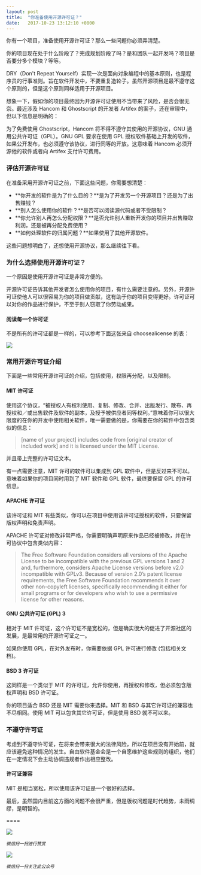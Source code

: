 ```yaml
---
layout: post
title:  "你准备使用开源许可证？"
date:   2017-10-23 13:12:10 +0800
---
```

你有一个项目，准备使用开源许可证？那么一些问题你必须弄清楚。

你的项目现在处于什么阶段了？完成规划阶段了吗？是和团队一起开发吗？项目是否要分多个模块？等等。

DRY（Don't Repeat Yourself）实现一次是面向对象编程中的基本原则，也是程序员的行事准则。旨在软件开发中，不要重复造轮子。虽然开源项目是最不遵守这个原则的，但是这个原则同样适用于开源项目。

想象一下，假如你的项目最终因为开源许可证使用不当带来了风险，是否会很无奈。最近涉及 Hancom 和 Ghostscript 的开发者 Artifex 的案子，还在审理中，但以下信息是明确的：

为了免费使用 Ghostscript，Hancom 将不得不遵守其使用的开源协议，GNU 通用公共许可证（GPL）。GNU GPL 要求在使用 GPL 授权软件基础上开发的软件，如果公开发布，也必须遵守该协议，进行同等的开放。这意味着 Hancom 必须开源他的软件或者向 Artifex 支付许可费用。

### 评估开源许可证

在准备采用开源许可证之前，下面这些问题，你需要想清楚：

* **你开发的软件是为了什么目的？**是为了开发另一个开源项目？还是为了出售赚钱？
* **别人怎么使用你的软件？**是否可以阅读源代码或者不受限制？
* **你允许别人再怎么分配权限？**是否允许别人重新开发你的项目并出售赚取利润，还是被再分配免费使用？
* **如何处理软件的归属问题？**如果使用了其他开源软件。

这些问题想明白了，还想使用开源协议，那么继续往下看。

### 为什么选择使用开源许可证？

一个原因是使用开源许可证是非常方便的。

开源许可证告诉其他开发者怎么使用你的项目，有什么需要注意的。另外，开源许可证使他人可以很容易为你的项目做贡献，这有助于你的项目变得更好。许可证可以对你的作品进行保护，不至于别人窃取了你劳动成果。

#### 阅读每一个许可证

不是所有的许可证都是一样的，可以参考下面这张来自 choosealicense 的表：

![](http://pic.zinaer.com/201710/licenses.png)

### 常用开源许可证介绍

下面是一些常用开源许可证的介绍，包括使用，权限再分配，以及限制。

#### MIT 许可证

使用这个协议，“被授权人有权利使用、复制、修改、合并、出版发行、散布、再授权和／或出售软件及软件的副本，及授予被供应者同等权利。”意味着你可以很大限度的在你的开发中使用相关软件，唯一需要做的是，你需要在你的软件中包含类似的信息：

>[name of your project] includes code from [original creator of included work] and it is licensed under the MIT License.

并且带上完整的许可证文本。

有一点需要注意，MIT 许可的软件可以集成到 GPL 软件中，但是反过来不可以。意味着如果你的项目同时用到了 MIT 软件和 GPL 软件，最终要保留 GPL 的许可信息。

#### APACHE 许可证

该许可证和 MIT 有些类似，你可以在项目中使用该许可证授权的软件，只要保留版权声明和免责声明。

APACHE 许可证对修改非常严格，你需要明确声明原来作品已经被修改，并在许可协议中包含类似内容：

>The Free Software Foundation considers all versions of the Apache License to be incompatible with the previous GPL versions 1 and 2 and, furthermore, considers Apache License versions before v2.0 incompatible with GPLv3. Because of version 2.0’s patent license requirements, the Free Software Foundation recommends it over other non-copyleft licenses, specifically recommending it either for small programs or for developers who wish to use a permissive license for other reasons.

#### GNU 公共许可证 (GPL) 3

相对于 MIT 许可证，这个许可证不是宽松的，但是确实很大的促进了开源社区的发展，是最常用的开源许可证之一。

如果你使用 GPL，在对外发布时，你需要依据 GPL 许可进行修改 (包括相关文档)。

#### BSD 3 许可证

这同样是一个类似于 MIT 的许可证，允许你使用，再授权和修改，但必须包含版权声明和 BSD 许可证。

你的项目适合 BSD 还是 MIT 需要你来选择。MIT 和 BSD 与其它许可证的兼容也不尽相同。使用 MIT 可以包含其它许可证，但是使用 BSD 就不可以来。

### 不遵守许可证

考虑到不遵守许可证，在将来会带来很大的法律风险，所以在项目没有开始前，就应该避免这种情况的发生。自由软件基金会是一个自愿维护这些规则的组织，他们在一定情况下会主动协调违规者作出相应整改。

#### 许可证兼容

MIT 是相当宽松，所以使用该许可证是一个很好的选择。

最后，虽然国内目前这方面的问题不会很严重，但是版权问题是时代趋势，未雨绸缪，是明智的。

====

![](http://pic.zinaer.com/201710/zanshang.jpg)

<small>*微信扫一扫进行赞赏*</small>

![](http://pic.zinaer.com/201710/zinaer_wx.jpg)

<small>*微信扫一扫关注此公众号*</small>
